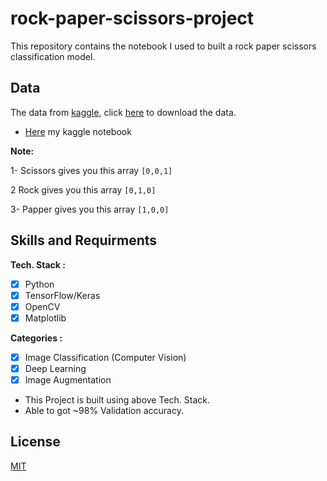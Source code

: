 # rock-paper-scissors-project
This repository contains the notebook I used to built a rock paper scissors classification model.

## Data

The data from [kaggle](https://www.kaggle.com/datasets/frtgnn/rock-paper-scissor), click [here](https://www.kaggle.com/datasets/frtgnn/rock-paper-scissor/download?datasetVersionNumber=1) to download the data.

* [Here](https://www.kaggle.com/code/tawfikelmetwally/image-classification-accuracy-98-4/notebook) my kaggle notebook
  
**Note:**
  
1- Scissors gives you this array  `[0,0,1]`

2 Rock gives you this array  `[0,1,0]`

3- Papper gives you this array `[1,0,0]`

## Skills and Requirments

**Tech. Stack :**
- [x] Python
- [x] TensorFlow/Keras
- [x] OpenCV
- [x] Matplotlib

**Categories :**
- [x] Image Classification (Computer Vision)
- [x] Deep Learning
- [x] Image Augmentation

* This Project is built using above Tech. Stack.
* Able to got ~98% Validation accuracy.

## License

[MIT](./main/LICENSE)
